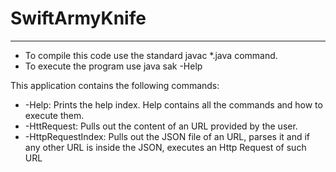 # SwiftArmyKnife 
------------------------------------------------------------
* To compile this code use the standard javac *.java command.
* To execute the program use java sak -Help 

This application contains the following commands:
* -Help: Prints the help index. Help contains all the commands and how to execute them.
* -HttRequest: Pulls out the content of an URL provided by the user.
* -HttpRequestIndex: Pulls out the JSON file of an URL, parses it and if any other URL is inside the JSON, executes an Http Request of        such URL

